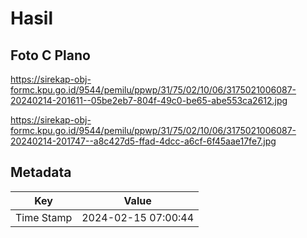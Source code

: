 # Hasil

## Foto C Plano

https://sirekap-obj-formc.kpu.go.id/9544/pemilu/ppwp/31/75/02/10/06/3175021006087-20240214-201611--05be2eb7-804f-49c0-be65-abe553ca2612.jpg

https://sirekap-obj-formc.kpu.go.id/9544/pemilu/ppwp/31/75/02/10/06/3175021006087-20240214-201747--a8c427d5-ffad-4dcc-a6cf-6f45aae17fe7.jpg


## Metadata

| Key        | Value               |
| ---------- | ------------------- |
| Time Stamp | 2024-02-15 07:00:44 |



